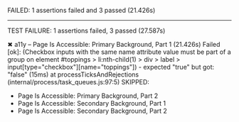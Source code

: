 FAILED: 1 assertions failed and  3 passed (21.426s)
_________________________________________________

TEST FAILURE:  1 assertions failed, 3 passed (27.587s)

 ✖ a11y
 – Page Is Accessible: Primary Background, Part 1 (21.426s)
   Failed [ok]: (Checkbox inputs with the same name attribute value must be part of a group on element #toppings > li:nth-child(1) > div > label > input[type="checkbox"][name="toppings"]) - expected "true" but got: "false" (15ms)
       at processTicksAndRejections (internal/process/task_queues.js:97:5)
   SKIPPED:
   - Page Is Accessible: Primary Background, Part 2
   - Page Is Accessible: Secondary Background, Part 1
   - Page Is Accessible: Secondary Background, Part 2
